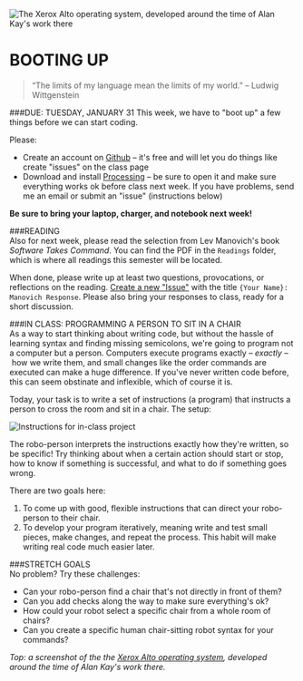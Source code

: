 ![The Xerox Alto operating system, developed around the time of Alan Kay's work there](https://raw.githubusercontent.com/jeffThompson/CreativeProgramming1/master/Images/Week00/XeroxAltoOS.jpg)

BOOTING UP
====

>“The limits of my language mean the limits of my world.”
– Ludwig Wittgenstein

###DUE: TUESDAY, JANUARY 31
This week, we have to "boot up" a few things before we can start coding.

Please:  
* Create an account on [Github](https://www.github.com) – it's free and will let you do things like create "issues" on the class page  
* Download and install [Processing](https://processing.org/download) – be sure to open it and make sure everything works ok before class next week. If you have problems, send me an email or submit an "issue" (instructions below)  

**Be sure to bring your laptop, charger, and notebook next week!**

###READING  
Also for next week, please read the selection from Lev Manovich's book *Software Takes Command*. You can find the PDF in the `Readings` folder, which is where all readings this semester will be located.

When done, please write up at least two questions, provocations, or reflections on the reading. [Create a new "Issue"](https://github.com/jeffThompson/CreativeProgramming1/issues/new) with the title `{Your Name}: Manovich Response`. Please also bring your responses to class, ready for a short discussion.  

###IN CLASS: PROGRAMMING A PERSON TO SIT IN A CHAIR  
As a way to start thinking about writing code, but without the hassle of learning syntax and finding missing semicolons, we're going to program not a computer but a person. Computers execute programs exactly – *exactly* – how we write them, and small changes like the order commands are executed can make a huge difference. If you've never written code before, this can seem obstinate and inflexible, which of course it is. 

Today, your task is to write a set of instructions (a program) that instructs a person to cross the room and sit in a chair. The setup:

![Instructions for in-class project](https://raw.githubusercontent.com/jeffThompson/CreativeProgramming1/master/Images/Week00/PersonSittingInAChair_INSTRUCTIONS.jpg)

The robo-person interprets the instructions exactly how they're written, so be specific! Try thinking about when a certain action should start or stop, how to know if something is successful, and what to do if something goes wrong.

There are two goals here:  

1. To come up with good, flexible instructions that can direct your robo-person to their chair.  
2. To develop your program iteratively, meaning write and test small pieces, make changes, and repeat the process. This habit will make writing real code much easier later.  

###STRETCH GOALS  
No problem? Try these challenges:

* Can your robo-person find a chair that's not directly in front of them?  
* Can you add checks along the way to make sure everything's ok?  
* How could your robot select a specific chair from a whole room of chairs?  
* Can you create a specific human chair-sitting robot syntax for your commands?  

*Top: a screenshot of the the [Xerox Alto operating system](https://en.wikipedia.org/wiki/Xerox_Alto), developed around the time of Alan Kay's work there.*
